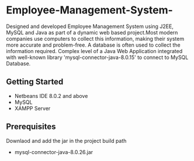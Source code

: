 # Employee-Management-System-

Designed and developed Employee Management System using J2EE, MySQL and Java as part of a dynamic web based project.Most modern companies use computers to collect this information, making their system more accurate and problem-free. A database is often used to collect the information required.
Complex level of a Java Web Application integrated with well-known library 'mysql-connector-java-8.0.15' to connect to MySQL Database.

## Getting Started
* Netbeans IDE 8.0.2 and above
* MySQL
* XAMPP Server
  
## Prerequisites
Downlaod and add the jar in the project build path
* mysql-connector-java-8.0.26.jar
